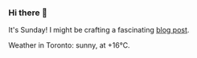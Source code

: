 ### Hi there :wave:

It's Sunday! I might be crafting a fascinating [blog post](https://benjaminwuethrich.dev).

Weather in Toronto: sunny, at +16°C.
